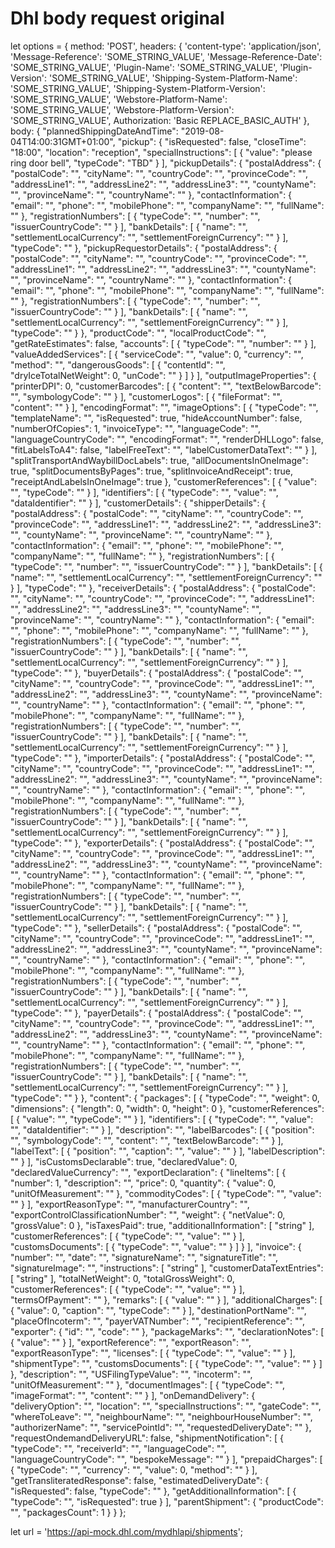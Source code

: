 # Dhl body request original
let options = {
    method: 'POST',
    headers: {
        'content-type': 'application/json',
        'Message-Reference': 'SOME_STRING_VALUE',
        'Message-Reference-Date': 'SOME_STRING_VALUE',
        'Plugin-Name': 'SOME_STRING_VALUE',
        'Plugin-Version': 'SOME_STRING_VALUE',
        'Shipping-System-Platform-Name': 'SOME_STRING_VALUE',
        'Shipping-System-Platform-Version': 'SOME_STRING_VALUE',
        'Webstore-Platform-Name': 'SOME_STRING_VALUE',
        'Webstore-Platform-Version': 'SOME_STRING_VALUE',
        Authorization: 'Basic REPLACE_BASIC_AUTH'
    },
    body: {
        "plannedShippingDateAndTime": "2019-08-04T14:00:31GMT+01:00",
        "pickup": {
          "isRequested": false,
          "closeTime": "18:00",
          "location": "reception",
          "specialInstructions": [
            {
              "value": "please ring door bell",
              "typeCode": "TBD"
            }
          ],
          "pickupDetails": {
            "postalAddress": {
              "postalCode": "",
              "cityName": "",
              "countryCode": "",
              "provinceCode": "",
              "addressLine1": "",
              "addressLine2": "",
              "addressLine3": "",
              "countyName": "",
              "provinceName": "",
              "countryName": ""
            },
            "contactInformation": {
              "email": "",
              "phone": "",
              "mobilePhone": "",
              "companyName": "",
              "fullName": ""
            },
            "registrationNumbers": [
              {
                "typeCode": "",
                "number": "",
                "issuerCountryCode": ""
              }
            ],
            "bankDetails": [
              {
                "name": "",
                "settlementLocalCurrency": "",
                "settlementForeignCurrency": ""
              }
            ],
            "typeCode": ""
          },
          "pickupRequestorDetails": {
            "postalAddress": {
              "postalCode": "",
              "cityName": "",
              "countryCode": "",
              "provinceCode": "",
              "addressLine1": "",
              "addressLine2": "",
              "addressLine3": "",
              "countyName": "",
              "provinceName": "",
              "countryName": ""
            },
            "contactInformation": {
              "email": "",
              "phone": "",
              "mobilePhone": "",
              "companyName": "",
              "fullName": ""
            },
            "registrationNumbers": [
              {
                "typeCode": "",
                "number": "",
                "issuerCountryCode": ""
              }
            ],
            "bankDetails": [
              {
                "name": "",
                "settlementLocalCurrency": "",
                "settlementForeignCurrency": ""
              }
            ],
            "typeCode": ""
          }
        },
        "productCode": "",
        "localProductCode": "",
        "getRateEstimates": false,
        "accounts": [
          {
            "typeCode": "",
            "number": ""
          }
        ],
        "valueAddedServices": [
          {
            "serviceCode": "",
            "value": 0,
            "currency": "",
            "method": "",
            "dangerousGoods": [
              {
                "contentId": "",
                "dryIceTotalNetWeight": 0,
                "unCode": ""
              }
            ]
          }
        ],
        "outputImageProperties": {
          "printerDPI": 0,
          "customerBarcodes": [
            {
              "content": "",
              "textBelowBarcode": "",
              "symbologyCode": ""
            }
          ],
          "customerLogos": [
            {
              "fileFormat": "",
              "content": ""
            }
          ],
          "encodingFormat": "",
          "imageOptions": [
            {
              "typeCode": "",
              "templateName": "",
              "isRequested": true,
              "hideAccountNumber": false,
              "numberOfCopies": 1,
              "invoiceType": "",
              "languageCode": "",
              "languageCountryCode": "",
              "encodingFormat": "",
              "renderDHLLogo": false,
              "fitLabelsToA4": false,
              "labelFreeText": "",
              "labelCustomerDataText": ""
            }
          ],
          "splitTransportAndWaybillDocLabels": true,
          "allDocumentsInOneImage": true,
          "splitDocumentsByPages": true,
          "splitInvoiceAndReceipt": true,
          "receiptAndLabelsInOneImage": true
        },
        "customerReferences": [
          {
            "value": "",
            "typeCode": ""
          }
        ],
        "identifiers": [
          {
            "typeCode": "",
            "value": "",
            "dataIdentifier": ""
          }
        ],
        "customerDetails": {
          "shipperDetails": {
            "postalAddress": {
              "postalCode": "",
              "cityName": "",
              "countryCode": "",
              "provinceCode": "",
              "addressLine1": "",
              "addressLine2": "",
              "addressLine3": "",
              "countyName": "",
              "provinceName": "",
              "countryName": ""
            },
            "contactInformation": {
              "email": "",
              "phone": "",
              "mobilePhone": "",
              "companyName": "",
              "fullName": ""
            },
            "registrationNumbers": [
              {
                "typeCode": "",
                "number": "",
                "issuerCountryCode": ""
              }
            ],
            "bankDetails": [
              {
                "name": "",
                "settlementLocalCurrency": "",
                "settlementForeignCurrency": ""
              }
            ],
            "typeCode": ""
          },
          "receiverDetails": {
            "postalAddress": {
              "postalCode": "",
              "cityName": "",
              "countryCode": "",
              "provinceCode": "",
              "addressLine1": "",
              "addressLine2": "",
              "addressLine3": "",
              "countyName": "",
              "provinceName": "",
              "countryName": ""
            },
            "contactInformation": {
              "email": "",
              "phone": "",
              "mobilePhone": "",
              "companyName": "",
              "fullName": ""
            },
            "registrationNumbers": [
              {
                "typeCode": "",
                "number": "",
                "issuerCountryCode": ""
              }
            ],
            "bankDetails": [
              {
                "name": "",
                "settlementLocalCurrency": "",
                "settlementForeignCurrency": ""
              }
            ],
            "typeCode": ""
          },
          "buyerDetails": {
            "postalAddress": {
              "postalCode": "",
              "cityName": "",
              "countryCode": "",
              "provinceCode": "",
              "addressLine1": "",
              "addressLine2": "",
              "addressLine3": "",
              "countyName": "",
              "provinceName": "",
              "countryName": ""
            },
            "contactInformation": {
              "email": "",
              "phone": "",
              "mobilePhone": "",
              "companyName": "",
              "fullName": ""
            },
            "registrationNumbers": [
              {
                "typeCode": "",
                "number": "",
                "issuerCountryCode": ""
              }
            ],
            "bankDetails": [
              {
                "name": "",
                "settlementLocalCurrency": "",
                "settlementForeignCurrency": ""
              }
            ],
            "typeCode": ""
          },
          "importerDetails": {
            "postalAddress": {
              "postalCode": "",
              "cityName": "",
              "countryCode": "",
              "provinceCode": "",
              "addressLine1": "",
              "addressLine2": "",
              "addressLine3": "",
              "countyName": "",
              "provinceName": "",
              "countryName": ""
            },
            "contactInformation": {
              "email": "",
              "phone": "",
              "mobilePhone": "",
              "companyName": "",
              "fullName": ""
            },
            "registrationNumbers": [
              {
                "typeCode": "",
                "number": "",
                "issuerCountryCode": ""
              }
            ],
            "bankDetails": [
              {
                "name": "",
                "settlementLocalCurrency": "",
                "settlementForeignCurrency": ""
              }
            ],
            "typeCode": ""
          },
          "exporterDetails": {
            "postalAddress": {
              "postalCode": "",
              "cityName": "",
              "countryCode": "",
              "provinceCode": "",
              "addressLine1": "",
              "addressLine2": "",
              "addressLine3": "",
              "countyName": "",
              "provinceName": "",
              "countryName": ""
            },
            "contactInformation": {
              "email": "",
              "phone": "",
              "mobilePhone": "",
              "companyName": "",
              "fullName": ""
            },
            "registrationNumbers": [
              {
                "typeCode": "",
                "number": "",
                "issuerCountryCode": ""
              }
            ],
            "bankDetails": [
              {
                "name": "",
                "settlementLocalCurrency": "",
                "settlementForeignCurrency": ""
              }
            ],
            "typeCode": ""
          },
          "sellerDetails": {
            "postalAddress": {
              "postalCode": "",
              "cityName": "",
              "countryCode": "",
              "provinceCode": "",
              "addressLine1": "",
              "addressLine2": "",
              "addressLine3": "",
              "countyName": "",
              "provinceName": "",
              "countryName": ""
            },
            "contactInformation": {
              "email": "",
              "phone": "",
              "mobilePhone": "",
              "companyName": "",
              "fullName": ""
            },
            "registrationNumbers": [
              {
                "typeCode": "",
                "number": "",
                "issuerCountryCode": ""
              }
            ],
            "bankDetails": [
              {
                "name": "",
                "settlementLocalCurrency": "",
                "settlementForeignCurrency": ""
              }
            ],
            "typeCode": ""
          },
          "payerDetails": {
            "postalAddress": {
              "postalCode": "",
              "cityName": "",
              "countryCode": "",
              "provinceCode": "",
              "addressLine1": "",
              "addressLine2": "",
              "addressLine3": "",
              "countyName": "",
              "provinceName": "",
              "countryName": ""
            },
            "contactInformation": {
              "email": "",
              "phone": "",
              "mobilePhone": "",
              "companyName": "",
              "fullName": ""
            },
            "registrationNumbers": [
              {
                "typeCode": "",
                "number": "",
                "issuerCountryCode": ""
              }
            ],
            "bankDetails": [
              {
                "name": "",
                "settlementLocalCurrency": "",
                "settlementForeignCurrency": ""
              }
            ],
            "typeCode": ""
          }
        },
        "content": {
          "packages": [
            {
              "typeCode": "",
              "weight": 0,
              "dimensions": {
                "length": 0,
                "width": 0,
                "height": 0
              },
              "customerReferences": [
                {
                  "value": "",
                  "typeCode": ""
                }
              ],
              "identifiers": [
                {
                  "typeCode": "",
                  "value": "",
                  "dataIdentifier": ""
                }
              ],
              "description": "",
              "labelBarcodes": [
                {
                  "position": "",
                  "symbologyCode": "",
                  "content": "",
                  "textBelowBarcode": ""
                }
              ],
              "labelText": [
                {
                  "position": "",
                  "caption": "",
                  "value": ""
                }
              ],
              "labelDescription": ""
            }
          ],
          "isCustomsDeclarable": true,
          "declaredValue": 0,
          "declaredValueCurrency": "",
          "exportDeclaration": {
            "lineItems": [
              {
                "number": 1,
                "description": "",
                "price": 0,
                "quantity": {
                  "value": 0,
                  "unitOfMeasurement": ""
                },
                "commodityCodes": [
                  {
                    "typeCode": "",
                    "value": ""
                  }
                ],
                "exportReasonType": "",
                "manufacturerCountry": "",
                "exportControlClassificationNumber": "",
                "weight": {
                  "netValue": 0,
                  "grossValue": 0
                },
                "isTaxesPaid": true,
                "additionalInformation": [
                  "string"
                ],
                "customerReferences": [
                  {
                    "typeCode": "",
                    "value": ""
                  }
                ],
                "customsDocuments": [
                  {
                    "typeCode": "",
                    "value": ""
                  }
                ]
              }
            ],
            "invoice": {
              "number": "",
              "date": "",
              "signatureName": "",
              "signatureTitle": "",
              "signatureImage": "",
              "instructions": [
                "string"
              ],
              "customerDataTextEntries": [
                "string"
              ],
              "totalNetWeight": 0,
              "totalGrossWeight": 0,
              "customerReferences": [
                {
                  "typeCode": "",
                  "value": ""
                }
              ],
              "termsOfPayment": ""
            },
            "remarks": [
              {
                "value": ""
              }
            ],
            "additionalCharges": [
              {
                "value": 0,
                "caption": "",
                "typeCode": ""
              }
            ],
            "destinationPortName": "",
            "placeOfIncoterm": "",
            "payerVATNumber": "",
            "recipientReference": "",
            "exporter": {
              "id": "",
              "code": ""
            },
            "packageMarks": "",
            "declarationNotes": [
              {
                "value": ""
              }
            ],
            "exportReference": "",
            "exportReason": "",
            "exportReasonType": "",
            "licenses": [
              {
                "typeCode": "",
                "value": ""
              }
            ],
            "shipmentType": "",
            "customsDocuments": [
              {
                "typeCode": "",
                "value": ""
              }
            ]
          },
          "description": "",
          "USFilingTypeValue": "",
          "incoterm": "",
          "unitOfMeasurement": ""
        },
        "documentImages": [
          {
            "typeCode": "",
            "imageFormat": "",
            "content": ""
          }
        ],
        "onDemandDelivery": {
          "deliveryOption": "",
          "location": "",
          "specialInstructions": "",
          "gateCode": "",
          "whereToLeave": "",
          "neighbourName": "",
          "neighbourHouseNumber": "",
          "authorizerName": "",
          "servicePointId": "",
          "requestedDeliveryDate": ""
        },
        "requestOndemandDeliveryURL": false,
        "shipmentNotification": [
          {
            "typeCode": "",
            "receiverId": "",
            "languageCode": "",
            "languageCountryCode": "",
            "bespokeMessage": ""
          }
        ],
        "prepaidCharges": [
          {
            "typeCode": "",
            "currency": "",
            "value": 0,
            "method": ""
          }
        ],
        "getTransliteratedResponse": false,
        "estimatedDeliveryDate": {
          "isRequested": false,
          "typeCode": ""
        },
        "getAdditionalInformation": [
          {
            "typeCode": "",
            "isRequested": true
          }
        ],
        "parentShipment": {
          "productCode": "",
          "packagesCount": 1
        }
      }
};

let url = 'https://api-mock.dhl.com/mydhlapi/shipments';